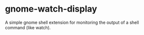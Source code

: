 # gnome-watch-display
A simple gnome shell extension for monitoring the output of a shell command (like watch).
